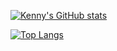 [![Kenny's GitHub stats](https://github-readme-stats.vercel.app/api?username=alibekkenny&show_icons=true&theme=synthwave)](https://github.com/anuraghazra/github-readme-stats)

[![Top Langs](https://github-readme-stats.vercel.app/api/top-langs/?username=alibekkenny&layout=compact&theme=synthwave)](https://github.com/anuraghazra/github-readme-stats)
